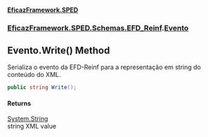 #### [EficazFramework.SPED](EficazFrameworkSPED.md 'EficazFramework SPED')
### [EficazFramework.SPED.Schemas.EFD_Reinf](EficazFramework.SPED.Schemas.EFD_Reinf.md 'EficazFramework.SPED.Schemas.EFD_Reinf').[Evento](EficazFramework.SPED.Schemas.EFD_Reinf/Evento.md 'EficazFramework.SPED.Schemas.EFD_Reinf.Evento')

## Evento.Write() Method

Serializa o evento da EFD-Reinf para a representação em string do conteúdo do XML.

```csharp
public string Write();
```

#### Returns
[System.String](https://docs.microsoft.com/en-us/dotnet/api/System.String 'System.String')  
string XML value
